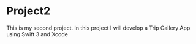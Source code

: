 # Project2
This is my second project. In this project I will develop a Trip Gallery App using Swift 3 and Xcode
